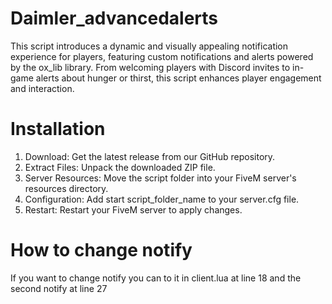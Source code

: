 # Daimler_advancedalerts
This script introduces a dynamic and visually appealing notification experience for players, featuring custom notifications and alerts powered by the ox_lib library. From welcoming players with Discord invites to in-game alerts about hunger or thirst, this script enhances player engagement and interaction.

# Installation
1. Download: Get the latest release from our GitHub repository.
2. Extract Files: Unpack the downloaded ZIP file.
3. Server Resources: Move the script folder into your FiveM server's resources directory.
4. Configuration: Add start script_folder_name to your server.cfg file.
5. Restart: Restart your FiveM server to apply changes.

# How to change notify
If you want to change notify you can to it in client.lua at line 18 and the second notify at line 27
